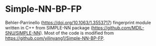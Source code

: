 # Simple-NN-BP-FP
Behler-Parrinello (https://doi.org/10.1063/1.3553717) fingerprint module written in C++ from SIMPLE-NN package (https://github.com/MDIL-SNU/SIMPLE-NN). Most of the code is modified from https://github.com/yilinyang1/Simple-NN-BP-FP.

